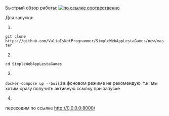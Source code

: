 Быстрый обзор работы:
[![по ссылке соотвественно](https://img.youtube.com/vi/YOUTUBE_VIDEO_ID_HERE/0.jpg)](https://youtu.be/sRkaxpDaSAM)


Для запуска:

1.

`git clone https://github.com/ValiaIsNotProgrammer/SimpleWebAppLestaGames/new/master`

2.

`cd SimpleWebAppLestaGames`

3.

`docker-compose up --build`  в фоновом режиме не рекомендую, т.к. мы хотим сразу получить активную ссылку при запуске

4. 

переходим по ссылке http://0.0.0.0:8000/
